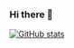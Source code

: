 ### Hi there 👋

[![GitHub stats](https://github-readme-stats.vercel.app/api?username=DaisukeMatsumoto0925)](https://github.com/DaisukeMatsumoto0925/github-readme-stats)
